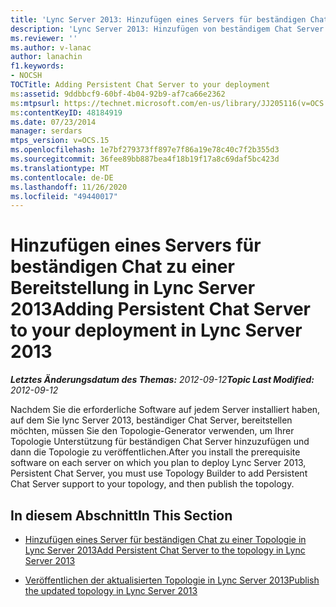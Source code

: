 ```yaml
---
title: 'Lync Server 2013: Hinzufügen eines Servers für beständigen Chat zu einer Bereitstellung'
description: 'Lync Server 2013: Hinzufügen von beständigem Chat Server zu Ihrer Bereitstellung.'
ms.reviewer: ''
ms.author: v-lanac
author: lanachin
f1.keywords:
- NOCSH
TOCTitle: Adding Persistent Chat Server to your deployment
ms:assetid: 9ddbbcf9-60bf-4b04-92b9-af7ca66e2362
ms:mtpsurl: https://technet.microsoft.com/en-us/library/JJ205116(v=OCS.15)
ms:contentKeyID: 48184919
ms.date: 07/23/2014
manager: serdars
mtps_version: v=OCS.15
ms.openlocfilehash: 1e7bf279373ff897e7f86a19e78c40c7f2b355d3
ms.sourcegitcommit: 36fee89bb887bea4f18b19f17a8c69daf5bc423d
ms.translationtype: MT
ms.contentlocale: de-DE
ms.lasthandoff: 11/26/2020
ms.locfileid: "49440017"
---
```

# <a name="adding-persistent-chat-server-to-your-deployment-in-lync-server-2013"></a><span data-ttu-id="2ec86-103">Hinzufügen eines Servers für beständigen Chat zu einer Bereitstellung in Lync Server 2013</span><span class="sxs-lookup"><span data-stu-id="2ec86-103">Adding Persistent Chat Server to your deployment in Lync Server 2013</span></span>

<div data-xmlns="http://www.w3.org/1999/xhtml">

<div class="topic" data-xmlns="http://www.w3.org/1999/xhtml" data-msxsl="urn:schemas-microsoft-com:xslt" data-cs="https://msdn.microsoft.com/">

<div data-asp="https://msdn2.microsoft.com/asp">



</div>

<div id="mainSection">

<div id="mainBody"><span data-ttu-id="2ec86-104">

<span> </span></span><span class="sxs-lookup"><span data-stu-id="2ec86-104">

<span> </span></span></span>

<span data-ttu-id="2ec86-105">_**Letztes Änderungsdatum des Themas:** 2012-09-12_</span><span class="sxs-lookup"><span data-stu-id="2ec86-105">_**Topic Last Modified:** 2012-09-12_</span></span>

<span data-ttu-id="2ec86-106">Nachdem Sie die erforderliche Software auf jedem Server installiert haben, auf dem Sie lync Server 2013, beständiger Chat Server, bereitstellen möchten, müssen Sie den Topologie-Generator verwenden, um Ihrer Topologie Unterstützung für beständigen Chat Server hinzuzufügen und dann die Topologie zu veröffentlichen.</span><span class="sxs-lookup"><span data-stu-id="2ec86-106">After you install the prerequisite software on each server on which you plan to deploy Lync Server 2013, Persistent Chat Server, you must use Topology Builder to add Persistent Chat Server support to your topology, and then publish the topology.</span></span>

<div>

## <a name="in-this-section"></a><span data-ttu-id="2ec86-107">In diesem Abschnitt</span><span class="sxs-lookup"><span data-stu-id="2ec86-107">In This Section</span></span>

  - [<span data-ttu-id="2ec86-108">Hinzufügen eines Server für beständigen Chat zu einer Topologie in Lync Server 2013</span><span class="sxs-lookup"><span data-stu-id="2ec86-108">Add Persistent Chat Server to the topology in Lync Server 2013</span></span>](lync-server-2013-add-persistent-chat-server-to-the-topology.md)

  - [<span data-ttu-id="2ec86-109">Veröffentlichen der aktualisierten Topologie in Lync Server 2013</span><span class="sxs-lookup"><span data-stu-id="2ec86-109">Publish the updated topology in Lync Server 2013</span></span>](lync-server-2013-publish-the-updated-topology.md)

<span data-ttu-id="2ec86-110"></div>

</div>

<span> </span>

</div>

</div>

</span><span class="sxs-lookup"><span data-stu-id="2ec86-110"></div>

</div>

<span> </span>

</div>

</div>

</span></span></div>

